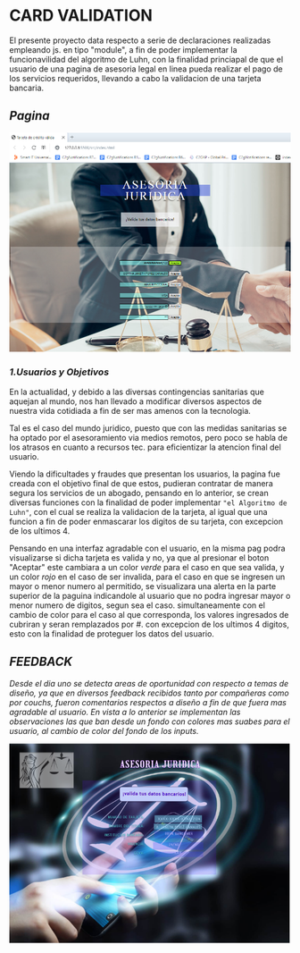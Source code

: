 # CARD VALIDATION

El presente proyecto data respecto a serie de declaraciones realizadas empleando js. en tipo "module", a fin de poder implementar la funcionavilidad del algoritmo de Luhn, con la finalidad princiapal de que el usuario de una pagina de asesoria legal en linea pueda realizar el pago de los servicios requeridos, llevando a cabo la validacion de una tarjeta bancaria.  

## _Pagina_

![imagenfinal](IMAGENFINAL.PNG)


### _1.Usuarios y Objetivos_

En la actualidad, y debido a las diversas contingencias sanitarias que aquejan al mundo, nos han llevado a modificar diversos aspectos de nuestra vida cotidiada a fin de ser mas amenos con la tecnologia.

Tal es el caso del mundo juridico, puesto que con las medidas sanitarias se ha optado por el asesoramiento via medios remotos, pero poco se habla de los atrasos en cuanto a recursos tec. para eficientizar la atencion final del usuario.

Viendo la dificultades y fraudes que presentan los usuarios, la pagina fue creada con el objetivo final de que estos, pudieran contratar de manera segura los servicios de un abogado, pensando en lo anterior, se crean diversas funciones con la finalidad de poder implementar ``` "el Algoritmo de Luhn" ```, con el cual se realiza la validacion de la tarjeta, al igual que una funcion a fin de poder enmascarar los digitos de su tarjeta, con excepcion de los ultimos 4. 

Pensando en una interfaz agradable con el usuario, en la misma pag podra visualizarse si dicha tarjeta es valida y no, ya que al presionar el boton "Aceptar" este cambiara a un color _verde_ para el caso en que sea valida, y un color _rojo_ en el caso de ser invalida, para el caso en que se ingresen un mayor o menor numero al permitido, se visualizara una alerta en la parte superior de la paguina indicandole al usuario que no podra ingresar mayor o menor numero de digitos, segun sea el caso. simultaneamente con el cambio de color para el caso al que corresponda, los valores ingresados de cubriran y seran remplazados por _#_. con excepcion de los ultimos 4 digitos, esto con la finalidad de proteguer los datos del usuario. 

## _FEEDBACK_

*Desde el dia uno se detecta areas de oportunidad con respecto a temas de diseño, ya que en diversos feedback recibidos tanto por compañeras como por couchs, fueron comentarios respectos a diseño a fin de que fuera mas agradable al usuario. En vista a lo anterior se implementan las observaciones las que ban desde un fondo con colores mas suabes para el usuario, al cambio de color del fondo de los inputs.*

![primerdiseño](primerdiseño.PNG)

